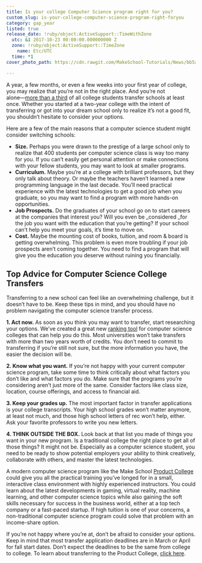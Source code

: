 ```yaml
---
title: Is your college Computer Science program right for you?
custom_slug: is-your-college-computer-science-program-right-foryou
category: gap_year
listed: true
release_date: !ruby/object:ActiveSupport::TimeWithZone
  utc: &1 2017-10-23 00:00:00.000000000 Z
  zone: !ruby/object:ActiveSupport::TimeZone
    name: Etc/UTC
  time: *1
cover_photo_path: https://cdn.rawgit.com/MakeSchool-Tutorials/News/bb5ae30aa030043bc42128ad3f6d123b5eed2cf9//8ab593c3-33f9-468d-a535-42d46cfb0cfe/cover_photo.jpeg

---
```

A year, a few months, or even a few weeks into your first year of college, you may realize that you’re not in the right place. And you’re not alone―[more than a third](https://www.washingtonpost.com/news/answer-sheet/wp/2017/01/29/why-so-many-college-students-decide-to-transfer/?utm_term=.2fafcf81b022) of all college students transfer schools at least once. Whether you started at a two-year college with the intent of transferring or got into your dream school only to realize it’s not a good fit, you shouldn’t hesitate to consider your options.

Here are a few of the main reasons that a computer science student might consider switching schools:

- **Size.** Perhaps you were drawn to the prestige of a large school only to realize that 400 students per computer science class is way too many for you. If you can’t easily get personal attention or make connections with your fellow students, you may want to look at smaller programs.
- **Curriculum.** Maybe you’re at a college with brilliant professors, but they only talk about theory. Or maybe the teachers haven’t learned a new programming language in the last decade. You’ll need practical experience with the latest technologies to get a good job when you graduate, so you may want to find a program with more hands-on opportunities.
- **Job Prospects.** Do the graduates of your school go on to start careers at the companies that interest you? Will you even be _considered _for the job you want with the education that you’re getting? If your school can’t help you meet your goals, it’s time to move on.
- **Cost.** Maybe the mounting cost of books, tuition, and room & board is getting overwhelming. This problem is even more troubling if your job prospects aren’t coming together. You need to find a program that will give you the education you deserve without ruining you financially.

<h2>Top Advice for Computer Science College Transfers</h2>

Transferring to a new school can feel like an overwhelming challenge, but it doesn’t have to be. Keep these tips in mind, and you should have no problem navigating the computer science transfer process.

**1. Act now.** As soon as you think you may want to transfer, start researching your options. We’ve created a great new [ranking tool](https://www.makeschool.com/college-ranking?utm_source=medium&utm_medium=referral&utm_campaign=medium-is-your-college-computer-science-program-right-for-you&utm_content=) for computer science colleges that can help you do this. Most universities won’t take transfers with more than two years worth of credits. You don’t need to commit to transferring if you’re still not sure, but the more information you have, the easier the decision will be.

**2. Know what you want.** If you’re not happy with your current computer science program, take some time to think critically about what factors you don’t like and what factors you do. Make sure that the programs you’re considering aren’t just more of the same. Consider factors like class size, location, course offerings, and access to financial aid.

**3. Keep your grades up.** The most important factor in transfer applications is your college transcripts. Your high school grades won’t matter anymore, at least not much, and those high school letters of rec won’t help, either. Ask your favorite professors to write you new letters.

**4. THINK OUTSIDE THE BOX.** Look back at that list you made of things you want in your new program. Is a traditional college the right place to get all of those things? It might not be. Especially as a computer science student, you need to be ready to show potential employers your ability to think creatively, collaborate with others, and master the latest technologies.

A modern computer science program like the Make School [Product College](http://forms.makeschool.com/transfers?utm_source=medium&utm_medium=referral&utm_campaign=medium-is-your-college-computer-science-program-right-for-you?&utm_content=) could give you all the practical training you’ve longed for in a small, interactive class environment with highly experienced instructors. You could learn about the latest developments in gaming, virtual reality, machine learning, and other computer science topics while also gaining the soft skills necessary for success in the business world, either at a top tech company or a fast-paced startup. If high tuition is one of your concerns, a non-traditional computer science program could solve that problem with an income-share option.

If you’re not happy where you’re at, don’t be afraid to consider your options. Keep in mind that most transfer application deadlines are in March or April for fall start dates. Don’t expect the deadlines to be the same from college to college. To learn about transferring to the Product College, [click here](http://forms.makeschool.com/transfers?utm_source=medium&utm_medium=referral&utm_campaign=medium-is-your-college-computer-science-program-right-for-you?&utm_content=).